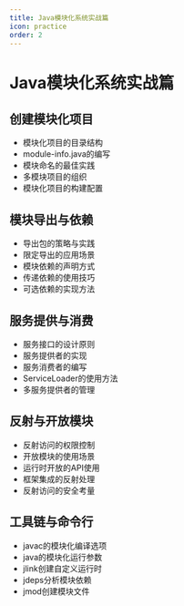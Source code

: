 ```yaml
---
title: Java模块化系统实战篇
icon: practice
order: 2
---
```


# Java模块化系统实战篇

## 创建模块化项目

- 模块化项目的目录结构
- module-info.java的编写
- 模块命名的最佳实践
- 多模块项目的组织
- 模块化项目的构建配置

## 模块导出与依赖

- 导出包的策略与实践
- 限定导出的应用场景
- 模块依赖的声明方式
- 传递依赖的使用技巧
- 可选依赖的实现方法

## 服务提供与消费

- 服务接口的设计原则
- 服务提供者的实现
- 服务消费者的编写
- ServiceLoader的使用方法
- 多服务提供者的管理

## 反射与开放模块

- 反射访问的权限控制
- 开放模块的使用场景
- 运行时开放的API使用
- 框架集成的反射处理
- 反射访问的安全考量

## 工具链与命令行

- javac的模块化编译选项
- java的模块化运行参数
- jlink创建自定义运行时
- jdeps分析模块依赖
- jmod创建模块文件
